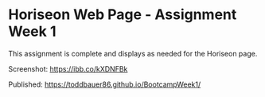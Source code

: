 # Horiseon Web Page - Assignment Week 1

This assignment is complete and displays as needed for the Horiseon page. 

Screenshot: https://ibb.co/kXDNFBk

Published: https://toddbauer86.github.io/BootcampWeek1/